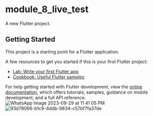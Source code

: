 # module_8_live_test

A new Flutter project.

## Getting Started

This project is a starting point for a Flutter application.

A few resources to get you started if this is your first Flutter project:

- [Lab: Write your first Flutter app](https://docs.flutter.dev/get-started/codelab)
- [Cookbook: Useful Flutter samples](https://docs.flutter.dev/cookbook)

For help getting started with Flutter development, view the
[online documentation](https://docs.flutter.dev/), which offers tutorials,
samples, guidance on mobile development, and a full API reference.
![WhatsApp Image 2023-09-29 at 11 41 05 PM](https://github.com/MosharofHossain1998/module_8_live_test/assets/75781770/b86928d0-2269-4658-a777-bafb4f5980bc)
![93d78066-b1c9-4ddb-9834-c57bf7fa37de](https://github.com/MosharofHossain1998/module_8_live_test/assets/75781770/6d1c2332-bc5e-4a2c-a815-180b2779027f)

